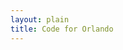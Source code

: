 ```yaml
---
layout: plain
title: Code for Orlando
---
```

<script type="text/javascript">


bugs_needing_help = new Array();
// when, bug url, repository name, conributors_url

function parse_help_needed_results(req, repository_name, issues_url_description, contributors_url) {
  bug_list = JSON.parse(req.responseText);
  if (bug_list) {
    console.log("want to load " + bug_list + " into bug list for " + repository_name);
  } else {
    console.log("no interesting bugs in " + repository_name)
  }
}

function poll_help_needed(repository_name, issues_url_description, contributors_url) {
  req = new XMLHttpRequest();
  req.addEventListener("load", function() { return parse_help_needed_results(req, repository_name, issues_url_description, contributors_url); });
  req.open("GET", issues_url_description.replace("{/number}", "?assignee=none&amp;labels=help%20wanted"));
  req.send();
}

{% for repository in site.github.public_repositories %}poll_help_needed('{{ repository.name }}', '{{ repository.issues_url }}', '{{ repository.contributors_url }}');
{% endfor %}
</script>
